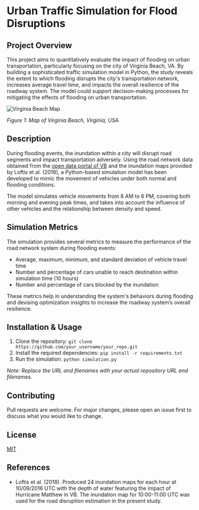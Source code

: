 # Urban Traffic Simulation for Flood Disruptions

## Project Overview
This project aims to quantitatively evaluate the impact of flooding on urban transportation, particularly focusing on the city of Virginia Beach, VA. By building a sophisticated traffic simulation model in Python, the study reveals the extent to which flooding disrupts the city's transportation network, increases average travel time, and impacts the overall resilience of the roadway system. The model could support decision-making processes for mitigating the effects of flooding on urban transportation.

![Virginia Beach Map](./figures/virginia_beach_map.png)

*Figure 1: Map of Virginia Beach, Virginia, USA*

## Description
During flooding events, the inundation within a city will disrupt road segments and impact transportation adversely. Using the road network data obtained from the [open data portal of VB](https://gis.data.vbgoc.com/) and the inundation maps provided by Loftis et al. (2018), a Python-based simulation model has been developed to mimic the movement of vehicles under both normal and flooding conditions.

The model simulates vehicle movements from 8 AM to 6 PM, covering both morning and evening peak times, and takes into account the influence of other vehicles and the relationship between density and speed.

## Simulation Metrics
The simulation provides several metrics to measure the performance of the road network system during flooding events:

- Average, maximum, minimum, and standard deviation of vehicle travel time
- Number and percentage of cars unable to reach destination within simulation time (10 hours)
- Number and percentage of cars blocked by the inundation

These metrics help in understanding the system's behaviors during flooding and devising optimization insights to increase the roadway system’s overall resilience.

## Installation & Usage
1. Clone the repository: `git clone https://github.com/your_username/your_repo.git`
2. Install the required dependencies: `pip install -r requirements.txt`
3. Run the simulation: `python simulation.py`

_Note: Replace the URL and filenames with your actual repository URL and filenames._

## Contributing
Pull requests are welcome. For major changes, please open an issue first to discuss what you would like to change.

## License
[MIT](https://choosealicense.com/licenses/mit/)

## References
- Loftis et al. (2018). Produced 24 inundation maps for each hour at 10/09/2016 UTC with the depth of water featuring the impact of Hurricane Matthew in VB. The inundation map for 10:00-11:00 UTC was used for the road disruption estimation in the present study.
